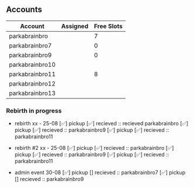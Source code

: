 ## Accounts

| Account           | Assigned      | Free Slots |
|-------------------|---------------|------------|
| parkabrainbro     |               |     7      |
| parkabrainbro7    |               |     0      |
| parkabrainbro9    |               |     0      |
| parkabrainbro10   |               |            |
| parkabrainbro11   |               |     8      |
| parkabrainbro12   |               |            |
| parkabrainbro13   |               |            |


### Rebirth in progress

- rebirth xx - 25-08
[✅] pickup [✅] recieved :: recieved parkabrainbro
[✅] pickup [✅] recieved :: parkabrainbro9
[✅] pickup [✅] recieved :: parkabrainbro11

- rebirth #2 xx - 25-08
[✅] pickup [✅] recieved :: parkabrainbro
[✅] pickup [✅] recieved :: parkabrainbro9
[✅] pickup [✅] recieved :: parkabrainbro11

- admin event 30-08
[✅] pickup [] recieved :: parkabrainbro7
[✅] pickup [] recieved :: parkabrainbro9
